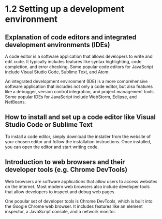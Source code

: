 # 1.2 Setting up a development environment
## Explanation of code editors and integrated development environments (IDEs)
A code editor is a software application that allows developers to write and edit code. It typically includes features like syntax highlighting, code completion, and error checking. Some popular code editors for JavaScript include Visual Studio Code, Sublime Text, and Atom.

An integrated development environment (IDE) is a more comprehensive software application that includes not only a code editor, but also features like a debugger, version control integration, and project management tools. Some popular IDEs for JavaScript include WebStorm, Eclipse, and NetBeans.

## How to install and set up a code editor like Visual Studio Code or Sublime Text
To install a code editor, simply download the installer from the website of your chosen editor and follow the installation instructions. Once installed, you can open the editor and start writing code.

## Introduction to web browsers and their developer tools (e.g. Chrome DevTools)
Web browsers are software applications that allow users to access websites on the internet. Most modern web browsers also include developer tools that allow developers to inspect and debug web pages.

One popular set of developer tools is Chrome DevTools, which is built into the Google Chrome web browser. It includes features like an element inspector, a JavaScript console, and a network monitor.